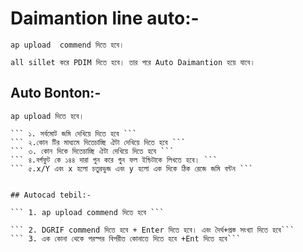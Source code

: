 # Daimantion line auto:-

``` ap upload  commend দিতে হবে। ```

``` all sillet করে PDIM দিতে হবে। তার পরে Auto Daimantion হয়ে যাবে। ```


## Auto Bonton:-

``` ap upload দিতে হবে। ```
``` all sillet করতে হবে cd দিতে হবে। 
``` ১. সর্বমোট জমি দেখিয়ে দিতে হবে ```
``` ২.কোন টির মাধ্যমে দিতেচাচ্ছি ঐটা দেখিয়ে দিতে হবে ```
``` ৩. কোন দিকে দিতেচাচ্ছি ঐটা দেখিয়ে দিতে হবে ```
``` ৪.বর্গফুট কে ১৪৪ দারা গুন করে গুন ফল ইন্চিটাকে লিখতে হবে। ```
``` ৫.x/Y এবং x হলো চতুরভুজ এবং y হলো এক দিকে ঠিক রেজে জমি বন্টন ```


## Autocad tebil:-

``` 1. ap upload commend দিতে হবে ```

``` 2. DGRIF commend দিতে হবে + Enter দিতে হবে। এবং দৈর্ঘ+প্রস্ত সংখ্যা দিতে হবে```
``` 3. এক কোনা থেকে পরস্পর বিপরীত কোনাতে দিতে হবে +Ent দিতে হবে```

